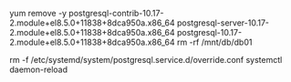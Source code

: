 

yum remove -y postgresql-contrib-10.17-2.module+el8.5.0+11838+8dca950a.x86_64 postgresql-server-10.17-2.module+el8.5.0+11838+8dca950a.x86_64 postgresql-10.17-2.module+el8.5.0+11838+8dca950a.x86_64
rm -rf /mnt/db/db01


rm -f /etc/systemd/system/postgresql.service.d/override.conf
systemctl daemon-reload




